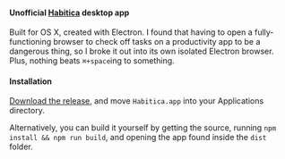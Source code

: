 #### Unofficial [Habitica](http://habitica.com/) desktop app

Built for OS X, created with Electron. I found that having to open a fully-functioning browser to check off tasks on a productivity app to be a dangerous thing, so I broke it out into its own isolated Electron browser. Plus, nothing beats `⌘+space`ing to something.

#### Installation

[Download the release](https://github.com/ZachGawlik/desktop-habitica/releases/download/1.0.0/Habitica-1.0.0.app.zip), and move `Habitica.app` into your Applications directory.

Alternatively, you can build it yourself by getting the source, running `npm install && npm run build`, and opening the app found inside the `dist` folder.
